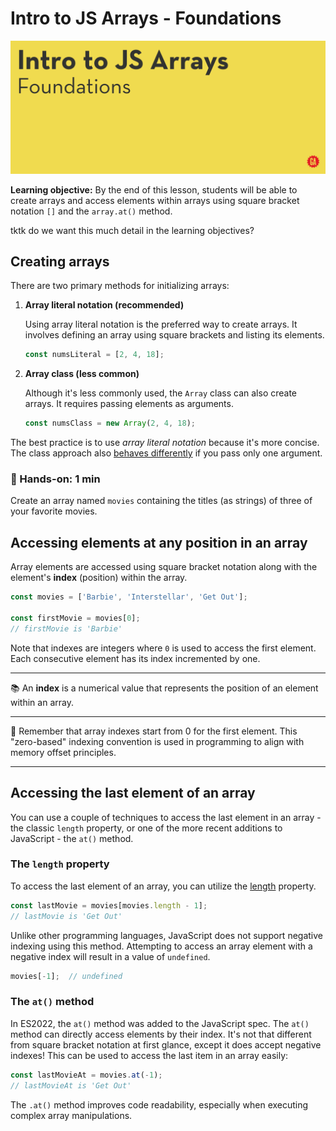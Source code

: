# Intro to JS Arrays - Foundations

![Hero image](./assets/hero.png)

**Learning objective:** By the end of this lesson, students will be able to create arrays and access elements within arrays using square bracket notation `[]` and the `array.at()` method.

tktk do we want this much detail in the learning objectives?

## Creating arrays

There are two primary methods for initializing arrays:

1. **Array literal notation (recommended)**
  
   Using array literal notation is the preferred way to create arrays. It involves defining an array using square brackets and listing its elements.

   ```js
   const numsLiteral = [2, 4, 18];
   ```

2. **Array class (less common)**
   
   Although it's less commonly used, the `Array` class can also create arrays. It requires passing elements as arguments.

   ```js
   const numsClass = new Array(2, 4, 18);
   ```

The best practice is to use _array literal notation_ because it's more concise. The class approach also [behaves differently](https://developer.mozilla.org/en-US/docs/Web/JavaScript/Reference/Global_Objects/Array/Array#array_constructor_with_a_single_parameter) if you pass only one argument. 

### :wave: Hands-on: 1 min

Create an array named `movies` containing the titles (as strings) of three of your favorite movies.

## Accessing elements at any position in an array

Array elements are accessed using square bracket notation along with the element's __index__ (position) within the array.

```js
const movies = ['Barbie', 'Interstellar', 'Get Out'];

const firstMovie = movies[0];
// firstMovie is 'Barbie'
```

Note that indexes are integers where `0` is used to access the first element. Each consecutive element has its index incremented by one.

<hr>

:books: An __index__ is a numerical value that represents the position of an element within an array.

<hr>

:brain: Remember that array indexes start from 0 for the first element. This "zero-based" indexing convention is used in programming to align with memory offset principles.

<hr>


## Accessing the last element of an array

You can use a couple of techniques to access the last element in an array - the classic `length` property, or one of the more recent additions to JavaScript - the `at()` method.

### The `length` property

To access the last element of an array, you can utilize the [length](https://developer.mozilla.org/en-US/docs/Web/JavaScript/Reference/Global_Objects/Array/length) property.

```js
const lastMovie = movies[movies.length - 1];
// lastMovie is 'Get Out'
```

Unlike other programming languages, JavaScript does not support negative indexing using this method. Attempting to access an array element with a negative index will result in a value of `undefined`.

```js
movies[-1];  // undefined
```

### The `at()` method

In ES2022, the `at()` method was added to the JavaScript spec. The `at()` method can directly access elements by their index. It's not that different from square bracket notation at first glance, except it does accept negative indexes! This can be used to access the last item in an array easily: 

```js
const lastMovieAt = movies.at(-1);  
// lastMovieAt is 'Get Out'
```

The `.at()` method improves code readability, especially when executing complex array manipulations.
